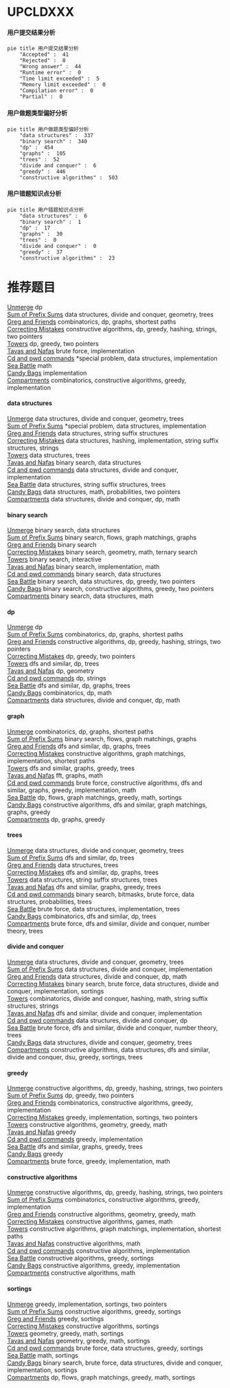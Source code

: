 # UPCLDXXX
<!-- tabs:start -->
#### **用户提交结果分析**

```mermaid
pie title 用户提交结果分析
    "Accepted" :  41
    "Rejected" :  0
    "Wrong answer" :  44
    "Runtime error" :  0
    "Time limit exceeded" :  5
    "Memory limit exceeded" :  0
    "Compilation error" :  0
    "Partial" :  0
```
#### **用户做题类型偏好分析**

```mermaid
pie title 用户做题类型偏好分析
    "data structures" :  337
    "binary search" :  340
    "dp" :  454
    "graphs" :  105
    "trees" :  52
    "divide and conquer" :  6
    "greedy" :  446
    "constructive algorithms" :  503
```
#### **用户错题知识点分析**

```mermaid
pie title 用户错题知识点分析
    "data structures" :  6
    "binary search" :  1
    "dp" :  17
    "graphs" :  30
    "trees" :  0
    "divide and conquer" :  0
    "greedy" :  37
    "constructive algorithms" :  23
```
<!-- tabs:end -->
# 推荐题目
[Unmerge](http://codeforces.com/problemset/problem/1381/B)		dp		  
[Sum of Prefix Sums](http://codeforces.com/problemset/problem/1303/G)		data structures,
                        divide and conquer,
                        geometry,
                        trees		  
[Greg and Friends](http://codeforces.com/problemset/problem/295/C)		combinatorics,
                        dp,
                        graphs,
                        shortest paths		  
[Correcting Mistakes](http://codeforces.com/problemset/problem/533/E)		constructive algorithms,
                        dp,
                        greedy,
                        hashing,
                        strings,
                        two pointers		  
[Towers](http://codeforces.com/problemset/problem/229/D)		dp,
                        greedy,
                        two pointers		  
[Tavas and Nafas](http://codeforces.com/problemset/problem/535/A)		brute force,
                        implementation		  
[Cd and pwd commands](http://codeforces.com/problemset/problem/158/C)		*special problem,
                        data structures,
                        implementation		  
[Sea Battle](https://codeforces.com/contest/738/problem/D)		math		  
[Candy Bags](http://codeforces.com/problemset/problem/334/A)		implementation		  
[Compartments](http://codeforces.com/problemset/problem/356/C)		combinatorics,
                        constructive algorithms,
                        greedy,
                        implementation		  
<!-- tabs:start -->
#### **data structures**
[Unmerge](http://codeforces.com/problemset/problem/1303/G)		data structures,
                        divide and conquer,
                        geometry,
                        trees		  
[Sum of Prefix Sums](http://codeforces.com/problemset/problem/158/C)		*special problem,
                        data structures,
                        implementation		  
[Greg and Friends](http://codeforces.com/problemset/problem/741/E)		data structures,
                        string suffix structures		  
[Correcting Mistakes](http://codeforces.com/problemset/problem/631/D)		data structures,
                        hashing,
                        implementation,
                        string suffix structures,
                        strings		  
[Towers](http://codeforces.com/problemset/problem/607/D)		data structures,
                        trees		  
[Tavas and Nafas](http://codeforces.com/problemset/problem/768/G)		binary search,
                        data structures		  
[Cd and pwd commands](http://codeforces.com/problemset/problem/1371/F)		data structures,
                        divide and conquer,
                        implementation		  
[Sea Battle](https://codeforces.com/contest/1483/problem/F)		data structures,
                        string suffix structures,
                        trees		  
[Candy Bags](http://codeforces.com/problemset/problem/846/F)		data structures,
                        math,
                        probabilities,
                        two pointers		  
[Compartments](http://codeforces.com/problemset/problem/1041/F)		data structures,
                        divide and conquer,
                        dp,
                        math		  
#### **binary search**
[Unmerge](http://codeforces.com/problemset/problem/768/G)		binary search,
                        data structures		  
[Sum of Prefix Sums](https://codeforces.com/contest/1424/problem/B)		binary search,
                        flows,
                        graph matchings,
                        graphs		  
[Greg and Friends](http://codeforces.com/problemset/problem/24/E)		binary search		  
[Correcting Mistakes](http://codeforces.com/problemset/problem/1354/C1)		binary search,
                        geometry,
                        math,
                        ternary search		  
[Towers](http://codeforces.com/problemset/problem/1010/B)		binary search,
                        interactive		  
[Tavas and Nafas](http://codeforces.com/problemset/problem/1202/F)		binary search,
                        implementation,
                        math		  
[Cd and pwd commands](https://codeforces.com/contest/947/problem/B)		binary search,
                        data structures		  
[Sea Battle](http://codeforces.com/problemset/problem/1492/C)		binary search,
                        data structures,
                        dp,
                        greedy,
                        two pointers		  
[Candy Bags](http://codeforces.com/problemset/problem/1463/D)		binary search,
                        constructive algorithms,
                        greedy,
                        two pointers		  
[Compartments](http://codeforces.com/problemset/problem/1490/G)		binary search,
                        data structures,
                        math		  
#### **dp**
[Unmerge](http://codeforces.com/problemset/problem/1381/B)		dp		  
[Sum of Prefix Sums](http://codeforces.com/problemset/problem/295/C)		combinatorics,
                        dp,
                        graphs,
                        shortest paths		  
[Greg and Friends](http://codeforces.com/problemset/problem/533/E)		constructive algorithms,
                        dp,
                        greedy,
                        hashing,
                        strings,
                        two pointers		  
[Correcting Mistakes](http://codeforces.com/problemset/problem/229/D)		dp,
                        greedy,
                        two pointers		  
[Towers](http://codeforces.com/problemset/problem/1065/F)		dfs and similar,
                        dp,
                        trees		  
[Tavas and Nafas](http://codeforces.com/problemset/problem/377/E)		dp,
                        geometry		  
[Cd and pwd commands](http://codeforces.com/problemset/problem/1163/D)		dp,
                        strings		  
[Sea Battle](http://codeforces.com/problemset/problem/1238/F)		dfs and similar,
                        dp,
                        graphs,
                        trees		  
[Candy Bags](http://codeforces.com/problemset/problem/794/G)		combinatorics,
                        dp,
                        math		  
[Compartments](http://codeforces.com/problemset/problem/1041/F)		data structures,
                        divide and conquer,
                        dp,
                        math		  
#### **graph**
[Unmerge](http://codeforces.com/problemset/problem/295/C)		combinatorics,
                        dp,
                        graphs,
                        shortest paths		  
[Sum of Prefix Sums](https://codeforces.com/contest/1424/problem/B)		binary search,
                        flows,
                        graph matchings,
                        graphs		  
[Greg and Friends](http://codeforces.com/problemset/problem/1238/F)		dfs and similar,
                        dp,
                        graphs,
                        trees		  
[Correcting Mistakes](http://codeforces.com/problemset/problem/266/B)		constructive algorithms,
                        graph matchings,
                        implementation,
                        shortest paths		  
[Towers](http://codeforces.com/problemset/problem/780/C)		dfs and similar,
                        graphs,
                        greedy,
                        trees		  
[Tavas and Nafas](http://codeforces.com/problemset/problem/1392/I)		fft,
                        graphs,
                        math		  
[Cd and pwd commands](http://codeforces.com/problemset/problem/1487/C)		brute force,
                        constructive algorithms,
                        dfs and similar,
                        graphs,
                        greedy,
                        implementation,
                        math		  
[Sea Battle](http://codeforces.com/problemset/problem/1437/C)		dp,
                        flows,
                        graph matchings,
                        greedy,
                        math,
                        sortings		  
[Candy Bags](http://codeforces.com/problemset/problem/1470/D)		constructive algorithms,
                        dfs and similar,
                        graph matchings,
                        graphs,
                        greedy		  
[Compartments](http://codeforces.com/problemset/problem/1476/C)		dp,
                        graphs,
                        greedy		  
#### **trees**
[Unmerge](http://codeforces.com/problemset/problem/1303/G)		data structures,
                        divide and conquer,
                        geometry,
                        trees		  
[Sum of Prefix Sums](http://codeforces.com/problemset/problem/1065/F)		dfs and similar,
                        dp,
                        trees		  
[Greg and Friends](http://codeforces.com/problemset/problem/607/D)		data structures,
                        trees		  
[Correcting Mistakes](http://codeforces.com/problemset/problem/1238/F)		dfs and similar,
                        dp,
                        graphs,
                        trees		  
[Towers](https://codeforces.com/contest/1483/problem/F)		data structures,
                        string suffix structures,
                        trees		  
[Tavas and Nafas](http://codeforces.com/problemset/problem/780/C)		dfs and similar,
                        graphs,
                        greedy,
                        trees		  
[Cd and pwd commands](http://codeforces.com/problemset/problem/1479/D)		binary search,
                        bitmasks,
                        brute force,
                        data structures,
                        probabilities,
                        trees		  
[Sea Battle](http://codeforces.com/problemset/problem/1511/C)		brute force,
                        data structures,
                        implementation,
                        trees		  
[Candy Bags](http://codeforces.com/problemset/problem/1499/F)		combinatorics,
                        dfs and similar,
                        dp,
                        trees		  
[Compartments](http://codeforces.com/problemset/problem/1491/E)		brute force,
                        dfs and similar,
                        divide and conquer,
                        number theory,
                        trees		  
#### **divide and conquer**
[Unmerge](http://codeforces.com/problemset/problem/1303/G)		data structures,
                        divide and conquer,
                        geometry,
                        trees		  
[Sum of Prefix Sums](http://codeforces.com/problemset/problem/1371/F)		data structures,
                        divide and conquer,
                        implementation		  
[Greg and Friends](http://codeforces.com/problemset/problem/1041/F)		data structures,
                        divide and conquer,
                        dp,
                        math		  
[Correcting Mistakes](http://codeforces.com/problemset/problem/1461/D)		binary search,
                        brute force,
                        data structures,
                        divide and conquer,
                        implementation,
                        sortings		  
[Towers](http://codeforces.com/problemset/problem/1466/G)		combinatorics,
                        divide and conquer,
                        hashing,
                        math,
                        string suffix structures,
                        strings		  
[Tavas and Nafas](http://codeforces.com/problemset/problem/1490/D)		dfs and similar,
                        divide and conquer,
                        implementation		  
[Cd and pwd commands](https://codeforces.com/contest/1483/problem/C)		data structures,
                        divide and conquer,
                        dp		  
[Sea Battle](http://codeforces.com/problemset/problem/1491/E)		brute force,
                        dfs and similar,
                        divide and conquer,
                        number theory,
                        trees		  
[Candy Bags](http://codeforces.com/problemset/problem/1303/G)		data structures,
                        divide and conquer,
                        geometry,
                        trees		  
[Compartments](http://codeforces.com/problemset/problem/1494/D)		constructive algorithms,
                        data structures,
                        dfs and similar,
                        divide and conquer,
                        dsu,
                        greedy,
                        sortings,
                        trees		  
#### **greedy**
[Unmerge](http://codeforces.com/problemset/problem/533/E)		constructive algorithms,
                        dp,
                        greedy,
                        hashing,
                        strings,
                        two pointers		  
[Sum of Prefix Sums](http://codeforces.com/problemset/problem/229/D)		dp,
                        greedy,
                        two pointers		  
[Greg and Friends](http://codeforces.com/problemset/problem/356/C)		combinatorics,
                        constructive algorithms,
                        greedy,
                        implementation		  
[Correcting Mistakes](http://codeforces.com/problemset/problem/762/B)		greedy,
                        implementation,
                        sortings,
                        two pointers		  
[Towers](http://codeforces.com/problemset/problem/1158/D)		constructive algorithms,
                        geometry,
                        greedy,
                        math		  
[Tavas and Nafas](http://codeforces.com/problemset/problem/1040/A)		greedy		  
[Cd and pwd commands](http://codeforces.com/problemset/problem/1139/B)		greedy,
                        implementation		  
[Sea Battle](http://codeforces.com/problemset/problem/780/C)		dfs and similar,
                        graphs,
                        greedy,
                        trees		  
[Candy Bags](http://codeforces.com/problemset/problem/1474/A)		greedy		  
[Compartments](http://codeforces.com/problemset/problem/1207/A)		brute force,
                        greedy,
                        implementation,
                        math		  
#### **constructive algorithms**
[Unmerge](http://codeforces.com/problemset/problem/533/E)		constructive algorithms,
                        dp,
                        greedy,
                        hashing,
                        strings,
                        two pointers		  
[Sum of Prefix Sums](http://codeforces.com/problemset/problem/356/C)		combinatorics,
                        constructive algorithms,
                        greedy,
                        implementation		  
[Greg and Friends](http://codeforces.com/problemset/problem/1158/D)		constructive algorithms,
                        geometry,
                        greedy,
                        math		  
[Correcting Mistakes](http://codeforces.com/problemset/problem/493/D)		constructive algorithms,
                        games,
                        math		  
[Towers](http://codeforces.com/problemset/problem/266/B)		constructive algorithms,
                        graph matchings,
                        implementation,
                        shortest paths		  
[Tavas and Nafas](http://codeforces.com/problemset/problem/42/D)		constructive algorithms,
                        math		  
[Cd and pwd commands](http://codeforces.com/problemset/problem/676/A)		constructive algorithms,
                        implementation		  
[Sea Battle](http://codeforces.com/problemset/problem/1174/A)		constructive algorithms,
                        greedy,
                        sortings		  
[Candy Bags](http://codeforces.com/problemset/problem/1272/B)		constructive algorithms,
                        greedy,
                        implementation		  
[Compartments](http://codeforces.com/problemset/problem/1337/A)		constructive algorithms,
                        math		  
#### **sortings**
[Unmerge](http://codeforces.com/problemset/problem/762/B)		greedy,
                        implementation,
                        sortings,
                        two pointers		  
[Sum of Prefix Sums](http://codeforces.com/problemset/problem/1174/A)		constructive algorithms,
                        greedy,
                        sortings		  
[Greg and Friends](http://codeforces.com/problemset/problem/1399/A)		greedy,
                        sortings		  
[Correcting Mistakes](http://codeforces.com/problemset/problem/1339/B)		constructive algorithms,
                        sortings		  
[Towers](https://codeforces.com/contest/1496/problem/C)		geometry,
                        greedy,
                        math,
                        sortings		  
[Tavas and Nafas](http://codeforces.com/problemset/problem/1495/A)		geometry,
                        greedy,
                        math,
                        sortings		  
[Cd and pwd commands](http://codeforces.com/problemset/problem/1497/A)		brute force,
                        data structures,
                        greedy,
                        sortings		  
[Sea Battle](http://codeforces.com/problemset/problem/1427/A)		math,
                        sortings		  
[Candy Bags](http://codeforces.com/problemset/problem/1461/D)		binary search,
                        brute force,
                        data structures,
                        divide and conquer,
                        implementation,
                        sortings		  
[Compartments](http://codeforces.com/problemset/problem/1437/C)		dp,
                        flows,
                        graph matchings,
                        greedy,
                        math,
                        sortings		  
<!-- tabs:end -->
